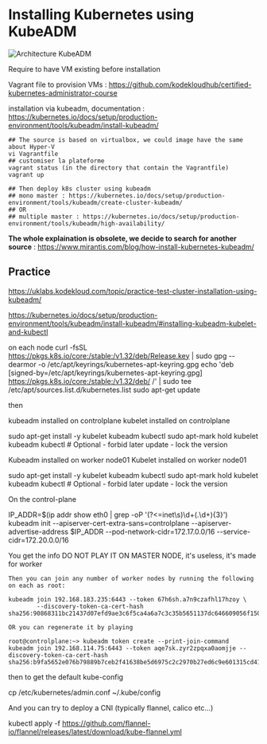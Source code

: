 # Installing Kubernetes using KubeADM

![Architecture KubeADM](./pictures/architecturekubeadm.png)

Require to have VM existing before installation

Vagrant file to provision VMs : https://github.com/kodekloudhub/certified-kubernetes-administrator-course


installation via kubeadm, documentation : https://kubernetes.io/docs/setup/production-environment/tools/kubeadm/install-kubeadm/


```
## The source is based on virtualbox, we could image have the same about Hyper-V
vi Vagrantfile
## customiser la plateforme
vagrant status (in the directory that contain the Vagrantfile)
vagrant up

## Then deploy k8s cluster using kubeadm
## mono master : https://kubernetes.io/docs/setup/production-environment/tools/kubeadm/create-cluster-kubeadm/
## OR
## multiple master : https://kubernetes.io/docs/setup/production-environment/tools/kubeadm/high-availability/

```
**The whole explaination is obsolete, we decide to search for another source** : https://www.mirantis.com/blog/how-install-kubernetes-kubeadm/


## Practice

https://uklabs.kodekloud.com/topic/practice-test-cluster-installation-using-kubeadm/

https://kubernetes.io/docs/setup/production-environment/tools/kubeadm/install-kubeadm/#installing-kubeadm-kubelet-and-kubectl


on each node
curl -fsSL https://pkgs.k8s.io/core:/stable:/v1.32/deb/Release.key | sudo gpg --dearmor -o /etc/apt/keyrings/kubernetes-apt-keyring.gpg
echo 'deb [signed-by=/etc/apt/keyrings/kubernetes-apt-keyring.gpg] https://pkgs.k8s.io/core:/stable:/v1.32/deb/ /' | sudo tee /etc/apt/sources.list.d/kubernetes.list
sudo apt-get update

then

kubeadm installed on controlplane
kubelet installed on controlplane

sudo apt-get install -y kubelet kubeadm kubectl
sudo apt-mark hold kubelet kubeadm kubectl		# Optional - forbid later update - lock the version

Kubeadm installed on worker node01
Kubelet installed on worker node01


sudo apt-get install -y kubelet kubeadm kubectl
sudo apt-mark hold kubelet kubeadm kubectl		# Optional - forbid later update - lock the version

On the control-plane

IP_ADDR=$(ip addr show eth0 | grep -oP '(?<=inet\s)\d+(\.\d+){3}')
kubeadm init --apiserver-cert-extra-sans=controlplane --apiserver-advertise-address $IP_ADDR --pod-network-cidr=172.17.0.0/16 --service-cidr=172.20.0.0/16

You get the info DO NOT PLAY IT ON MASTER NODE, it's useless, it's made for worker

```
Then you can join any number of worker nodes by running the following on each as root:

kubeadm join 192.168.183.235:6443 --token 67h6sh.a7n9czafhl17hzoy \
        --discovery-token-ca-cert-hash sha256:90868311bc21437d07efd9ae3c6f5ca4a6a7c3c35b5651137dc646609056f150 

OR you can regenerate it by playing

root@controlplane:~> kubeadm token create --print-join-command
kubeadm join 192.168.114.75:6443 --token aqe7sk.zyr2zpqxa0aomjje --discovery-token-ca-cert-hash sha256:b9fa5652e076b79889b7ceb2f41638be5d6975c2c2970b27ed6c9e601315cd41
```

then to get the default kube-config

cp /etc/kubernetes/admin.conf ~/.kube/config

And you can try to deploy a CNI (typically flannel, calico etc...)

kubectl apply -f https://github.com/flannel-io/flannel/releases/latest/download/kube-flannel.yml

